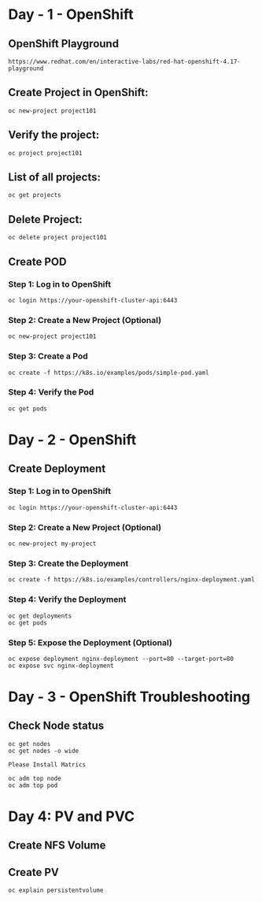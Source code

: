 # Day - 1 - OpenShift 

## OpenShift Playground

	https://www.redhat.com/en/interactive-labs/red-hat-openshift-4.17-playground
	
## Create Project in OpenShift:

	oc new-project project101
	
## Verify the project:

	oc project project101
	
## List of all projects:

	oc get projects

## Delete Project:

	oc delete project project101
	
	
## Create POD

### Step 1: Log in to OpenShift

	oc login https://your-openshift-cluster-api:6443

### Step 2: Create a New Project (Optional)

	oc new-project project101
	
	
### Step 3: Create a Pod 

	oc create -f https://k8s.io/examples/pods/simple-pod.yaml
	
### Step 4: Verify the Pod

	oc get pods

# Day - 2 - OpenShift 


## Create Deployment


### Step 1: Log in to OpenShift

	oc login https://your-openshift-cluster-api:6443

### Step 2: Create a New Project (Optional)

	oc new-project my-project
	

### Step 3: Create the Deployment

	oc create -f https://k8s.io/examples/controllers/nginx-deployment.yaml
	
### Step 4: Verify the Deployment

	oc get deployments
	oc get pods

### Step 5: Expose the Deployment (Optional)

	oc expose deployment nginx-deployment --port=80 --target-port=80
	oc expose svc nginx-deployment

 # Day - 3 - OpenShift Troubleshooting
 
 ## Check Node status
	
	oc get nodes 
	oc get nodes -o wide
	
	Please Install Matrics 
	
	oc adm top node 
	oc adm top pod 
	
	
# Day 4: PV and PVC

## Create NFS Volume

## Create PV 

	oc explain persistentvolume
	
	